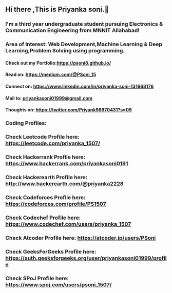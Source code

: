 ## Hi there ,This is Priyanka soni.👋

### I'm a third year undergraduate student pursuing Electronics & Communication Engineering from MNNIT Allahabad!
### Area of Interest: Web Development,Machine Learning & Deep Learning,Problem Solving using programming.
#### Check out my Portfolio:https://psoni8.github.io/
#### Read on: https://medium.com/@PSoni_15
#### Connect on: https://www.linkedin.com/in/priyanka-soni-131668176
#### Mail to: priyankasoni01999@gmail.com
#### Thoughts on: https://twitter.com/Priyank98970431?s=09
### Coding Profiles:
### Check Leetcode Profile here: https://leetcode.com/priyanka_1507/
### Check Hackerrank Profile here: https://www.hackerrank.com/priyankasoni0191
### Check Hackerearth Profile here: http://www.hackerearth.com/@priyanka2228
### Check Codeforces Profile here: https://codeforces.com/profile/PS1507
### Check Codechef Profile here: https://www.codechef.com/users/priyanka_1507
### Check Atcoder Profile here: https://atcoder.jp/users/PSoni
### Check GeeksForGeeks Profile here: https://auth.geeksforgeeks.org/user/priyankasoni01999/profile
### Check SPoJ Profile here: https://www.spoj.com/users/psoni_1507/
